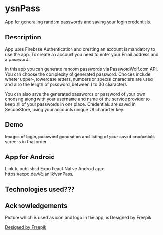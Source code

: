 
# ysnPass
App for generating random passwords and saving your login credentials.

## Description
App uses Firebase Authentication and creating an account is mandatory to use the app. To create an account
you need to enter your Email address and a password.

In this app you can generate random passwords via PasswordWolf.com API. You can choose the complexity
of generated password. Choices include wheter upper-, lowercase letters, numbers or special characters
are used and also the length of password, between 1 to 30 characters.

You can also save the generated passwords or password of your own choosing along with your username and
name of the service provider to keep all of your passwords in one place. Credentials are saved in SecureStore, using your accounts unique 28 character key.

## Demo
Images of login, password generation and listing of your saved credentials screens in that order.

## App for Android
Link to published Expo React Native Android app: https://expo.dev/@janijk/ysnPass.

## Technologies used???

## Acknowledgements
Picture which is used as icon and logo in the app, is Designed by Freepik

<a href="http://www.freepik.com">Designed by Freepik</a>
